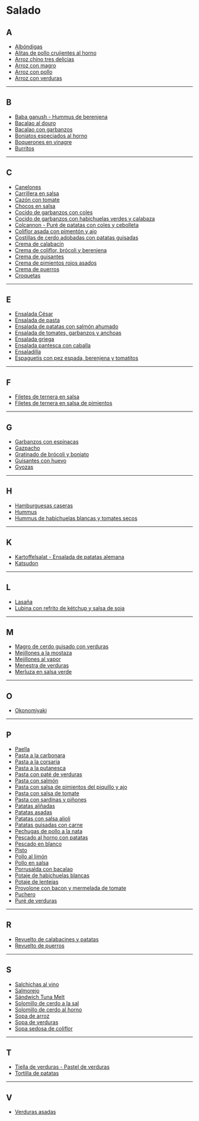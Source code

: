 # Salado

## A

* [Albóndigas](../recetas/salado/)
* [Alitas de pollo crujientes al horno](../recetas/salado/)
* [Arroz chino tres delicias](../recetas/salado/)
* [Arroz con magro](../recetas/salado/)
* [Arroz con pollo](../recetas/salado/)
* [Arroz con verduras](../recetas/salado/)

- - -

## B

* [Baba ganush - Hummus de berenjena](../recetas/salado/)
* [Bacalao al douro](../recetas/salado/)
* [Bacalao con garbanzos](../recetas/salado/)
* [Boniatos especiados al horno](../recetas/salado/)
* [Boquerones en vinagre](../recetas/salado/)
* [Burritos](../recetas/salado/)

- - -

## C

* [Canelones](../recetas/salado/)
* [Carrillera en salsa](../recetas/salado/)
* [Cazón con tomate](../recetas/salado/)
* [Chocos en salsa](../recetas/salado/)
* [Cocido de garbanzos con coles](../recetas/salado/)
* [Cocido de garbanzos con habichuelas verdes y calabaza](../recetas/salado/)
* [Colcannon - Puré de patatas con coles y cebolleta](../recetas/salado/)
* [Coliflor asada con pimentón y ajo](../recetas/salado/)
* [Costillas de cerdo adobadas con patatas guisadas](../recetas/salado/)
* [Crema de calabacín](../recetas/salado/)
* [Crema de coliflor, brócoli y berenjena](../recetas/salado/)
* [Crema de guisantes](../recetas/salado/)
* [Crema de pimientos rojos asados](../recetas/salado/)
* [Crema de puerros](../recetas/salado/)
* [Croquetas](../recetas/salado/)

- - -

## E

* [Ensalada César](../recetas/salado/)
* [Ensalada de pasta](../recetas/salado/)
* [Ensalada de patatas con salmón ahumado](../recetas/salado/)
* [Ensalada de tomates, garbanzos y anchoas](../recetas/salado/)
* [Ensalada griega](../recetas/salado/)
* [Ensalada pantesca con caballa](../recetas/salado/)
* [Ensaladilla](../recetas/salado/)
* [Espaguetis con pez espada, berenjena y tomatitos](../recetas/salado/)

- - - 

## F

* [Filetes de ternera en salsa](../recetas/salado/)
* [Filetes de ternera en salsa de pimientos](../recetas/salado/)

- - - 

## G

* [Garbanzos con espinacas](../recetas/salado/)
* [Gazpacho](../recetas/salado/)
* [Gratinado de brócoli y boniato](../recetas/salado/)
* [Guisantes con huevo](../recetas/salado/)
* [Gyozas](../recetas/salado/)

- - - 

## H

* [Hamburguesas caseras](../recetas/salado/)
* [Hummus](../recetas/salado/)
* [Hummus de habichuelas blancas y tomates secos](../recetas/salado/)

- - - 

## K

* [Kartoffelsalat - Ensalada de patatas alemana](../recetas/salado/)
* [Katsudon](../recetas/salado/)

- - - 

## L

* [Lasaña](../recetas/salado/)
* [Lubina con refrito de kétchup y salsa de soja](../recetas/salado/)

- - -

## M

* [Magro de cerdo guisado con verduras](../recetas/salado/)
* [Mejillones a la mostaza](../recetas/salado/)
* [Mejillones al vapor](../recetas/salado/)
* [Menestra de verduras](../recetas/salado/)
* [Merluza en salsa verde](../recetas/salado/)

- - - 

## O

* [Okonomiyaki](../recetas/salado/)

- - -

## P

* [Paella](../recetas/salado/)
* [Pasta a la carbonara](../recetas/salado/)
* [Pasta a la corsaria](../recetas/salado/)
* [Pasta a la putanesca](../recetas/salado/)
* [Pasta con paté de verduras](../recetas/salado/)
* [Pasta con salmón](../recetas/salado/)
* [Pasta con salsa de pimientos del piquillo y ajo](../recetas/salado/)
* [Pasta con salsa de tomate](../recetas/salado/)
* [Pasta con sardinas y piñones](../recetas/salado/)
* [Patatas aliñadas](../recetas/salado/)
* [Patatas asadas](../recetas/salado/)
* [Patatas con salsa alioli](../recetas/salado/)
* [Patatas guisadas con carne](../recetas/salado/)
* [Pechugas de pollo a la nata](../recetas/salado/)
* [Pescado al horno con patatas](../recetas/salado/)
* [Pescado en blanco](../recetas/salado/)
* [Pisto](../recetas/salado/)
* [Pollo al limón](../recetas/salado/)
* [Pollo en salsa](../recetas/salado/)
* [Porrusalda con bacalao](../recetas/salado/)
* [Potaje de habichuelas blancas](../recetas/salado/)
* [Potaje de lentejas](../recetas/salado/)
* [Provolone con bacon y mermelada de tomate](../recetas/salado/)
* [Puchero](../recetas/salado/)
* [Puré de verduras](../recetas/salado/)

- - -

## R

* [Revuelto de calabacines y patatas](../recetas/salado/)
* [Revuelto de puerros](../recetas/salado/)

- - -

## S

* [Salchichas al vino](../recetas/salado/)
* [Salmorejo](../recetas/salado/)
* [Sándwich Tuna Melt](../recetas/salado/)
* [Solomillo de cerdo a la sal](../recetas/salado/)
* [Solomillo de cerdo al horno](../recetas/salado/)
* [Sopa de arroz](../recetas/salado/)
* [Sopa de verduras](../recetas/salado/)
* [Sopa sedosa de coliflor](../recetas/salado/)

- - -

## T

* [Tiella de verduras - Pastel de verduras](../recetas/salado/)
* [Tortilla de patatas](../recetas/salado/)

- - -

## V

* [Verduras asadas](../recetas/salado/)